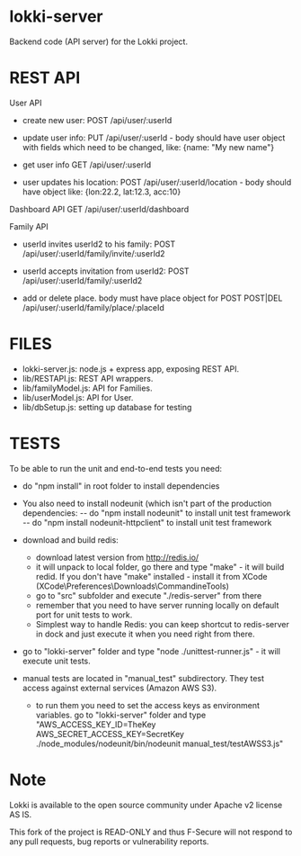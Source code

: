 lokki-server
============

Backend code (API server) for the Lokki project.


REST API
=======

User API
- create new user:
POST /api/user/:userId

- update user info:
PUT /api/user/:userId - body should have user object with fields which need to be changed, like: {name: "My new name"}

- get user info
GET /api/user/:userId

- user updates his location:
POST /api/user/:userId/location - body should have object like: {lon:22.2, lat:12.3, acc:10}

Dashboard API
GET /api/user/:userId/dashboard

Family API
- userId invites userId2 to his family:
POST /api/user/:userId/family/invite/:userId2

- userId accepts invitation from userId2:
POST /api/user/:userId/family/:userId2

- add or delete place. body must have place object for POST
POST|DEL /api/user/:userId/family/place/:placeId


FILES
=====
- lokki-server.js: node.js + express app, exposing REST API.
- lib/RESTAPI.js: REST API wrappers.
- lib/familyModel.js: API for Families.
- lib/userModel.js: API for User.
- lib/dbSetup.js: setting up database for testing


TESTS
=====
To be able to run the unit and end-to-end tests you need:
- do "npm install" in root folder to install dependencies
- You also need to install nodeunit (which isn't part of the production dependencies:
-- do "npm install nodeunit" to install unit test framework
-- do "npm install nodeunit-httpclient" to install unit test framework

- download and build redis:
    - download latest version from http://redis.io/
    - it will unpack to local folder, go there and type "make" - it will build redid. If you don't have "make" installed - install it from XCode (XCode\Preferences\Downloads\CommandineTools)
    - go to "src" subfolder and execute "./redis-server" from there
    - remember that you need to have server running locally on default port for unit tests to work.
    - Simplest way to handle Redis: you can keep shortcut to redis-server in dock and just execute it when you need right from there.

- go to "lokki-server" folder and type "node ./unittest-runner.js" - it will execute unit tests.

- manual tests are located in "manual_test" subdirectory. They test access against external services (Amazon AWS S3).
    - to run them you need to set the access keys as environment variables. go to "lokki-server" folder and type "AWS_ACCESS_KEY_ID=TheKey AWS_SECRET_ACCESS_KEY=SecretKey ./node_modules/nodeunit/bin/nodeunit manual_test/testAWSS3.js"

Note
====

Lokki is available to the open source community under Apache v2 license AS IS.

This fork of the project is READ-ONLY and thus F-Secure will not respond to any pull requests, bug reports or
vulnerability reports.
